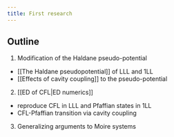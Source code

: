 ```yaml
---
title: First research
---
```

## Outline

1. Modification of the Haldane pseudo-potential
 - [[The Haldane pseudopotential]] of LLL and 1LL
 - [[Effects of cavity coupling]] to the pseudo-potential
2. [[ED of CFL|ED numerics]]
 - reproduce CFL in LLL and Pfaffian states in 1LL
 - CFL-Pfaffian transition via cavity coupling
 3. Generalizing arguments to Moire systems